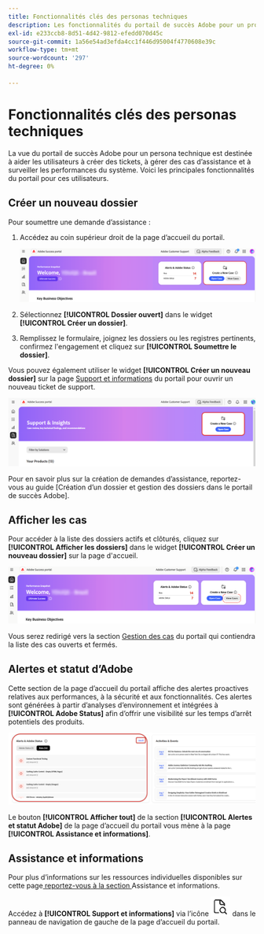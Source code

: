 ```yaml
---
title: Fonctionnalités clés des personas techniques
description: Les fonctionnalités du portail de succès Adobe pour un profil technique permettent aux utilisateurs de créer et de gérer des cas d’assistance, de surveiller les performances du système et de suivre les alertes liées à la sécurité et aux fonctionnalités.
exl-id: e233ccb8-8d51-4d42-9812-efedd070d45c
source-git-commit: 1a56e54ad3efda4cc1f446d95004f4770608e39c
workflow-type: tm+mt
source-wordcount: '297'
ht-degree: 0%

---
```


# Fonctionnalités clés des personas techniques

La vue du portail de succès Adobe pour un persona technique est destinée à aider les utilisateurs à créer des tickets, à gérer des cas d’assistance et à surveiller les performances du système. Voici les principales fonctionnalités du portail pour ces utilisateurs.

## Créer un nouveau dossier

Pour soumettre une demande d’assistance :

1. Accédez au coin supérieur droit de la page d’accueil du portail.

   ![create-a-new-case](/help/adobe-success-portal/assets/technical-persona-create-case.png)

1. Sélectionnez **[!UICONTROL Dossier ouvert]** dans le widget **[!UICONTROL Créer un dossier]**.
1. Remplissez le formulaire, joignez les dossiers ou les registres pertinents, confirmez l&#39;engagement et cliquez sur **[!UICONTROL Soumettre le dossier]**.

Vous pouvez également utiliser le widget **[!UICONTROL Créer un nouveau dossier]** sur la page [Support et informations](/help/adobe-success-portal/technical-persona/support-and-insights/support-and-insights-overview.md) du portail pour ouvrir un nouveau ticket de support.

![create-case-from-support-and-insights-tab](/help/adobe-success-portal/assets/create-case-from-support-and-insights.png)

Pour en savoir plus sur la création de demandes d’assistance, reportez-vous au guide [Création d’un dossier et gestion des dossiers dans le portail de succès Adobe].

## Afficher les cas

Pour accéder à la liste des dossiers actifs et clôturés, cliquez sur **[!UICONTROL Afficher les dossiers]** dans le widget **[!UICONTROL Créer un nouveau dossier]** sur la page d&#39;accueil.

![afficher-et-gérer-les-cas-existants](/help/adobe-success-portal/assets/technical-persona-view-cases.png)

Vous serez redirigé vers la section [Gestion des cas](/help/adobe-success-portal/technical-persona/support-and-insights/support-and-insights-overview.md#case-management) du portail qui contiendra la liste des cas ouverts et fermés.

## Alertes et statut d’Adobe

Cette section de la page d’accueil du portail affiche des alertes proactives relatives aux performances, à la sécurité et aux fonctionnalités. Ces alertes sont générées à partir d’analyses d’environnement et intégrées à **[!UICONTROL Adobe Status]** afin d’offrir une visibilité sur les temps d’arrêt potentiels des produits.

![alerts-and-adobe-status](/help/adobe-success-portal/assets/alerts-and-adobe-status.png)

Le bouton **[!UICONTROL Afficher tout]** de la section **[!UICONTROL Alertes et statut Adobe]** de la page d’accueil du portail vous mène à la page **[!UICONTROL Assistance et informations]**.

## Assistance et informations

Pour plus d’informations sur les ressources individuelles disponibles sur cette page[ reportez-vous à la section ](/help/adobe-success-portal/technical-persona/support-and-insights/support-and-insights-overview.md)Assistance et informations.

Accédez à **[!UICONTROL Support et informations]** via l’icône ![support-et-informations-icon](/help/adobe-success-portal/assets/support-and-insight-icon.png) dans le panneau de navigation de gauche de la page d’accueil du portail.
